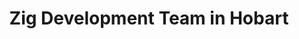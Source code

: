 ---
title: Zig Development Team in Hobart
permalink: /landings/locations/hobart/developer/zig
technology: Zig
location: Hobart
---